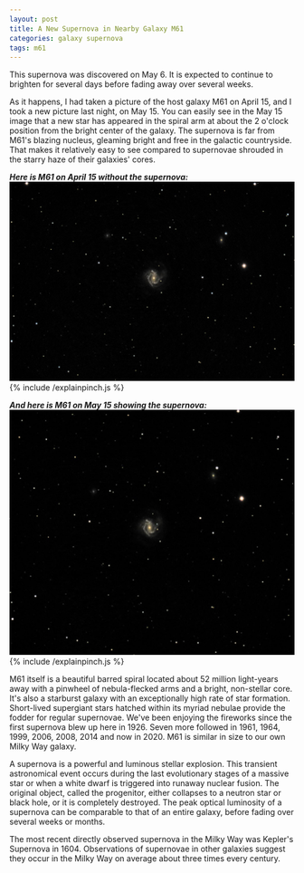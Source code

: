```yaml
---
layout: post
title: A New Supernova in Nearby Galaxy M61
categories: galaxy supernova
tags: m61
---
```

This supernova was discovered on May 6.  It is expected to continue to brighten for several days before fading away over several weeks. 

As it happens, I had taken a picture of the host galaxy M61 on April 15, and I took a new picture last night, on May 15.  You can easily see in the May 15 image that a new star has appeared in the spiral arm at about the 2 o'clock position from the bright center of the galaxy. The supernova is far from M61's blazing nucleus, gleaming bright and free in the galactic countryside. That makes it relatively easy to see compared to supernovae shrouded in the starry haze of their galaxies' cores.

_**Here is M61 on April 15 without the supernova:**_
![M61 on April 15, 2020 seen using Celestron RASA 8 and ZWO ASI183MC](\images\m61_2020-04-15T23_55_32_Stack_16bits_201frames_603s.jpg)
{% include /explainpinch.js %}

_**And here is M61 on May 15 showing the supernova:**_
![M61 on May 15, 2020 seen using Celestron RASA 8 and ZWO ASI183MC](\images\m61_2020-05-15T21_45_56_Stack_16bits_201frames_603s.jpg)
{% include /explainpinch.js %}

M61 itself is a beautiful barred spiral located about 52 million light-years away with a pinwheel of nebula-flecked arms and a bright, non-stellar core. It's also a starburst galaxy with an exceptionally high rate of star formation. Short-lived supergiant stars hatched within its myriad nebulae provide the fodder for regular supernovae. We've been enjoying the fireworks since the first supernova blew up here in 1926. Seven more followed in 1961, 1964, 1999, 2006, 2008, 2014 and now in 2020. M61 is similar in size to our own Milky Way galaxy.

A supernova is a powerful and luminous stellar explosion. This transient astronomical event occurs during the last evolutionary stages of a massive star or when a white dwarf is triggered into runaway nuclear fusion. The original object, called the progenitor, either collapses to a neutron star or black hole, or it is completely destroyed. The peak optical luminosity of a supernova can be comparable to that of an entire galaxy, before fading over several weeks or months.

The most recent directly observed supernova in the Milky Way was Kepler's Supernova in 1604. Observations of supernovae in other galaxies suggest they occur in the Milky Way on average about three times every century.